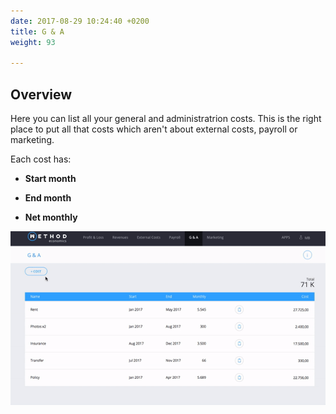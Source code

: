 ```yaml
---
date: 2017-08-29 10:24:40 +0200
title: G & A
weight: 93

---
```



## Overview

Here you can list all your general and administratrion costs. This is the right place to put all that costs which aren't about external costs, payroll or marketing.

Each cost has:

* **Start month**

* **End month**

* **Net monthly**

![](/uploads/2017/09/04/GIF%20G&ATOP.gif)

